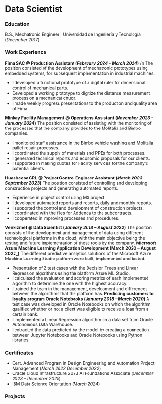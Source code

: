# Data Scientist

### Education 
B.S., Mechatronic Engineer | Universidad de Ingeniería y Tecnología (_December 2017_)

### Work Experience
**Fima SAC @ Production Assistant (_February 2024 - March 2024_)** /n
The position consisted of the development of mechatronic prototypes using embedded systems, for subsequent implementation in industrial machines.
- I developed a functional prototype of a digital ruler for dimensional control of mechanical parts.
- Developed a working prototype to digitize the distance measurement process on a mechanical chuck.
- I made weekly progress presentations to the production and quality area of Fima.

**Minkay Facility Management @ Operations Assistant (_November 2023 - January 2024_)**
The position consisted of assisting with the monitoring of the processes that the company provides to the Molitalia and Bimbo companies.
- I monitored staff assistance in the Bimbo vehicle washing and Molitalia pallet repair processes.
- I coordinated the supply of materials and PPEs for both processes.
- I generated technical reports and economic proposals for our clients.
- I supported in making quotes for Facility services for the company's potential clients.

**Huachecsa SRL @ Project Control Engineer Assistant (_March 2023 – September 2023_)**
The position consisted of controlling and developing construction projects and generating automated reports.
- Experience in project control using MS project.
- I developed automated reports and reports, daily and monthly reports.
- I supported the control and development of construction projects.
- I coordinated with the files for Addenda to the subcontracts.
- I cooperated in improving processes and procedures.

**Venkizmet @ Data Scientist  (_January 2018 – August 2022_)**
The position consists of the development and management of data using different technological platforms in the cloud, with the main objective being the testing and future implementation of these tools by the company.
**Microsoft Azure Machine Learning Application Development (March 2020 – August 2022_)**
The different predictive analytics solutions of the Microsoft Azure Machine Learning Studio platform were built, implemented and tested.
- Presentation of 2 test cases with the Decision Trees and Linear Regression algorithms using the platform
Azure ML Studio.
- I calculated the evaluation and scoring metrics of each implemented algorithm to determine the one with the highest accuracy.
- I trained the team in the management, development and differences between the algorithms that the platform has.
**Predicting customers to loyalty program Oracle Notebooks (_January 2018 – March 2020_)**
A test case was developed in Oracle Notebooks on which the algorithm qualified whether or not a client was eligible to receive a loan from a certain bank.
- I implemented a Linear Regression algorithm on a data set from Oracle Autonomous Data Warehouse.
- I extracted the data predicted by the model by creating a connection between Jupyter Notebooks and Oracle Notebooks using Python libraries.

### Certificates
- Cert. Advanced Program in Design Engineering and Automation Project Management (_March 2022 December 2022_)
- Oracle Cloud Infrastructure 2023 AI Foundations Associate (_December 2023 - December 2025_)
- IBM Data Science Orientation (_March 2024_)

### Projects
